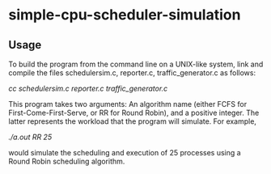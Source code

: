 # simple-cpu-scheduler-simulation

## Usage

To build the program from the command line on a UNIX-like system, link and compile the files schedulersim.c, reporter.c, traffic_generator.c as follows:

_cc schedulersim.c reporter.c traffic_generator.c_

This program takes two arguments: An algorithm name (either FCFS for First-Come-First-Serve, or RR for Round Robin), and a positive integer. The latter represents the workload that the program will simulate. For example,

_./a.out RR 25_

would simulate the scheduling and execution of 25 processes using a Round Robin scheduling algorithm.
